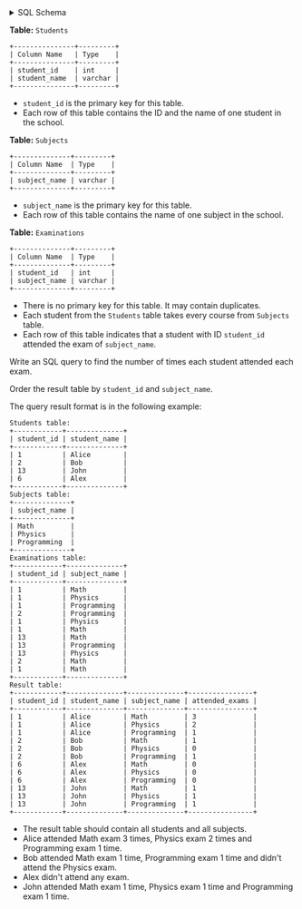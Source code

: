<details>
<summary> SQL Schema</summary>

```sql
DROP TABLE IF EXISTS Students;

CREATE TABLE IF NOT EXISTS
  Students (student_id int, student_name varchar(20));

INSERT INTO
  Students 
VALUES
  ('1', 'Alice'),
  ('2', 'Bob'),
  ('13', 'John'),
  ('6', 'Alex');


DROP TABLE IF EXISTS Subjects;

CREATE TABLE IF NOT EXISTS
  Subjects (subject_name varchar(20));

INSERT INTO
  Subjects 
VALUES
  ('Math'),
  ('Physics'),
  ('Programming');


DROP TABLE IF EXISTS Examinations;

CREATE TABLE IF NOT EXISTS
  Examinations (student_id int, subject_name varchar(20));

INSERT INTO
  Examinations 
VALUES
  ('1', 'Math'),
  ('1', 'Physics'),
  ('1', 'Programming'),
  ('2', 'Programming'),
  ('1', 'Physics'),
  ('1', 'Math'),
  ('13', 'Math'),
  ('13', 'Programming'),
  ('13', 'Physics'),
  ('2', 'Math'),
  ('1', 'Math');
```

</details>

**Table:** `Students`

```
+---------------+---------+
| Column Name   | Type    |
+---------------+---------+
| student_id    | int     |
| student_name  | varchar |
+---------------+---------+
```

- `student_id` is the primary key for this table.
- Each row of this table contains the ID and the name of one student in the school.

**Table:** `Subjects`

```
+--------------+---------+
| Column Name  | Type    |
+--------------+---------+
| subject_name | varchar |
+--------------+---------+
```

- `subject_name` is the primary key for this table.
- Each row of this table contains the name of one subject in the school.

**Table:** `Examinations`

```
+--------------+---------+
| Column Name  | Type    |
+--------------+---------+
| student_id   | int     |
| subject_name | varchar |
+--------------+---------+
```

- There is no primary key for this table. It may contain duplicates.
- Each student from the `Students` table takes every course from `Subjects` table.
- Each row of this table indicates that a student with ID `student_id` attended the exam of `subject_name`.

Write an SQL query to find the number of times each student attended each exam.

Order the result table by `student_id` and `subject_name`.

The query result format is in the following example:

```
Students table:
+------------+--------------+
| student_id | student_name |
+------------+--------------+
| 1          | Alice        |
| 2          | Bob          |
| 13         | John         |
| 6          | Alex         |
+------------+--------------+
Subjects table:
+--------------+
| subject_name |
+--------------+
| Math         |
| Physics      |
| Programming  |
+--------------+
Examinations table:
+------------+--------------+
| student_id | subject_name |
+------------+--------------+
| 1          | Math         |
| 1          | Physics      |
| 1          | Programming  |
| 2          | Programming  |
| 1          | Physics      |
| 1          | Math         |
| 13         | Math         |
| 13         | Programming  |
| 13         | Physics      |
| 2          | Math         |
| 1          | Math         |
+------------+--------------+
Result table:
+------------+--------------+--------------+----------------+
| student_id | student_name | subject_name | attended_exams |
+------------+--------------+--------------+----------------+
| 1          | Alice        | Math         | 3              |
| 1          | Alice        | Physics      | 2              |
| 1          | Alice        | Programming  | 1              |
| 2          | Bob          | Math         | 1              |
| 2          | Bob          | Physics      | 0              |
| 2          | Bob          | Programming  | 1              |
| 6          | Alex         | Math         | 0              |
| 6          | Alex         | Physics      | 0              |
| 6          | Alex         | Programming  | 0              |
| 13         | John         | Math         | 1              |
| 13         | John         | Physics      | 1              |
| 13         | John         | Programming  | 1              |
+------------+--------------+--------------+----------------+
```

- The result table should contain all students and all subjects.
- Alice attended Math exam 3 times, Physics exam 2 times and Programming exam 1 time.
- Bob attended Math exam 1 time, Programming exam 1 time and didn't attend the Physics exam.
- Alex didn't attend any exam.
- John attended Math exam 1 time, Physics exam 1 time and Programming exam 1 time.
